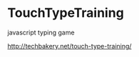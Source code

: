 TouchTypeTraining
=================

javascript typing game

http://techbakery.net/touch-type-training/